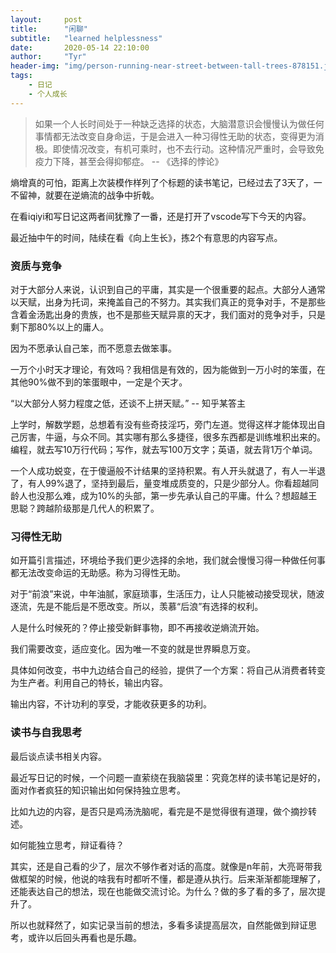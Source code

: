 ```yaml
---
layout:     post
title:      "闲聊"
subtitle:   "learned helplessness"
date:       2020-05-14 22:10:00
author:     "Tyr"
header-img: "img/person-running-near-street-between-tall-trees-878151.jpg"
tags:
    - 日记
    - 个人成长
---
```


> 如果一个人长时间处于一种缺乏选择的状态，大脑潜意识会慢慢认为做任何事情都无法改变自身命运，于是会进入一种习得性无助的状态，变得更为消极。即使情况改变，有机可乘时，也不去行动。这种情况严重时，会导致免疫力下降，甚至会得抑郁症。 -- 《选择的悖论》

熵增真的可怕，距离上次装模作样列了个标题的读书笔记，已经过去了3天了，一不留神，就要在逆熵流的战争中折戟。

在看iqiyi和写日记这两者间犹豫了一番，还是打开了vscode写下今天的内容。

最近抽中午的时间，陆续在看《向上生长》，拣2个有意思的内容写点。

### 资质与竞争

对于大部分人来说，认识到自己的平庸，其实是一个很重要的起点。大部分人通常以天赋，出身为托词，来掩盖自己的不努力。其实我们真正的竞争对手，不是那些含着金汤匙出身的贵族，也不是那些天赋异禀的天才，我们面对的竞争对手，只是剩下那80%以上的庸人。

因为不愿承认自己笨，而不愿意去做笨事。

一万个小时天才理论，有效吗？我相信是有效的，因为能做到一万小时的笨蛋，在其他90%做不到的笨蛋眼中，一定是个天才。

“以大部分人努力程度之低，还谈不上拼天赋。” -- 知乎某答主

上学时，解数学题，总想着有没有些奇技淫巧，旁门左道。觉得这样才能体现出自己厉害，牛逼，与众不同。其实哪有那么多捷径，很多东西都是训练堆积出来的。编程，就去写10万行代码；写作，就去写100万文字；英语，就去背1万个单词。

一个人成功蜕变，在于傻逼般不计结果的坚持积累。有人开头就退了，有人一半退了，有人99%退了，坚持到最后，量变堆成质变的，只是少部分人。你看超越同龄人也没那么难，成为10%的头部，第一步先承认自己的平庸。什么？想超越王思聪？跨越阶级那是几代人的积累了。

### 习得性无助

如开篇引言描述，环境给予我们更少选择的余地，我们就会慢慢习得一种做任何事都无法改变命运的无助感。称为习得性无助。

对于“前浪”来说，中年油腻，家庭琐事，生活压力，让人只能被动接受现状，随波逐流，先是不能后是不愿改变。所以，羡慕“后浪”有选择的权利。

人是什么时候死的？停止接受新鲜事物，即不再接收逆熵流开始。

我们需要改变，适应变化。因为唯一不变的就是世界瞬息万变。

具体如何改变，书中九边结合自己的经验，提供了一个方案：将自己从消费者转变为生产者。利用自己的特长，输出内容。

输出内容，不计功利的享受，才能收获更多的功利。

### 读书与自我思考

最后谈点读书相关内容。

最近写日记的时候，一个问题一直萦绕在我脑袋里：究竟怎样的读书笔记是好的，面对作者疯狂的知识输出如何保持独立思考。

比如九边的内容，是否只是鸡汤洗脑呢，看完是不是觉得很有道理，做个摘抄转述。

如何能独立思考，辩证看待？

其实，还是自己看的少了，层次不够作者对话的高度。就像是n年前，大亮哥带我做框架的时候，他说的啥我有时都听不懂，都是遵从执行。后来渐渐都能理解了，还能表达自己的想法，现在也能做交流讨论。为什么？做的多了看的多了，层次提升了。

所以也就释然了，如实记录当前的想法，多看多读提高层次，自然能做到辩证思考，或许以后回头再看也是乐趣。